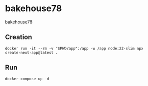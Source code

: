 # bakehouse78
bakehouse78


## Creation

```
docker run -it --rm -v "$PWD/app":/app -w /app node:22-slim npx create-next-app@latest .
```

## Run

```
docker compose up -d
```